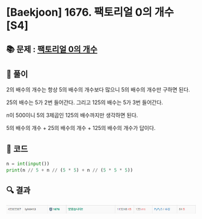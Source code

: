 # [Baekjoon] 1676. 팩토리얼 0의 개수 [S4]

## 📚 문제 : [팩토리얼 0의 개수](https://www.acmicpc.net/problem/1676)

## 📖 풀이

2의 배수의 개수는 항상 5의 배수의 개수보다 많으니 5의 배수의 개수만 구하면 된다.

25의 배수는 5가 2번 들어간다. 그리고 125의 배수는 5가 3번 들어간다.

n이 500이니 5의 3제곱인 125의 배수까지만 생각하면 된다.

5의 배수의 개수 + 25의 배수의 개수 + 125의 배수의 개수가 답이다.

## 📒 코드

```python
n = int(input())
print(n // 5 + n // (5 * 5) + n // (5 * 5 * 5))
```

## 🔍 결과

![image-20220516121813750](README.assets/image-20220516121813750.png)